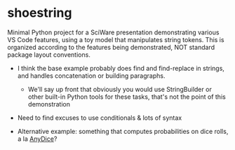# shoestring

Minimal Python project for a SciWare presentation demonstrating various VS Code features, using a
toy model that manipulates string tokens. This is organized according to the features being
demonstrated, NOT standard package layout conventions.

* I think the base example probably does find and find-replace in strings, and handles
concatenation or building paragraphs.
  * We'll say up front that obviously you would use StringBuilder or other built-in
    Python tools for these tasks, that's not the point of this demonstration
* Need to find excuses to use conditionals & lots of syntax

* Alternative example: something that computes probabilities on dice rolls, a la
[AnyDice](https://anydice.com/)?
